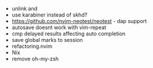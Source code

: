 - unlink <Cr> and <C-m>
- use karabiner instead of skhd?
- https://github.com/nvim-neotest/neotest - dap support
- autosave doesnt work with vim-repeat
- cmp delayed results affecting auto completion
- save global marks to session
- refactoring.nvim
- Nix
- remove oh-my-zsh
